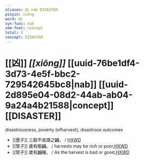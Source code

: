 ```yaml
---
aliases: 凶 nab DISASTER
pinyin: xiōng
word: 凶
syn-func: nab
sem-feat: concept
total: 3
concept: DISASTER 
---
```

# [[凶]] *[[xiōng]]*  [[uuid-76be1df4-3d73-4e5f-bbc2-729542645bc8|nab]] [[uuid-2d895e04-08d2-44ab-ab04-9a24a4b21588|concept]] [[DISASTER]]
disastrousness, poverty (ofharvest); disastrous outcomes
 - [[墨子]] 三穀不收謂之**凶**，
                     / [HXWD](https://hxwd.org/textview.html?location=CH1a0938_CHANT_001-19a.16)
 - [[管子]] 歲有賑**凶**， / harvests may be rich or poor,[HXWD](https://hxwd.org/textview.html?location=KR3c0001_tls_017-18a.3)
 - [[管子]] 歲有**凶**穰， / As the harvest is bad or good,[HXWD](https://hxwd.org/textview.html?location=KR3c0001_tls_022-34a.5)